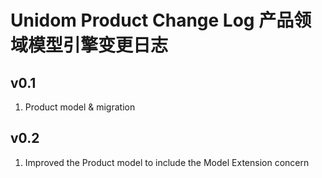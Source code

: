 # Unidom Product Change Log 产品领域模型引擎变更日志

## v0.1
1. Product model & migration

## v0.2
1. Improved the Product model to include the Model Extension concern
